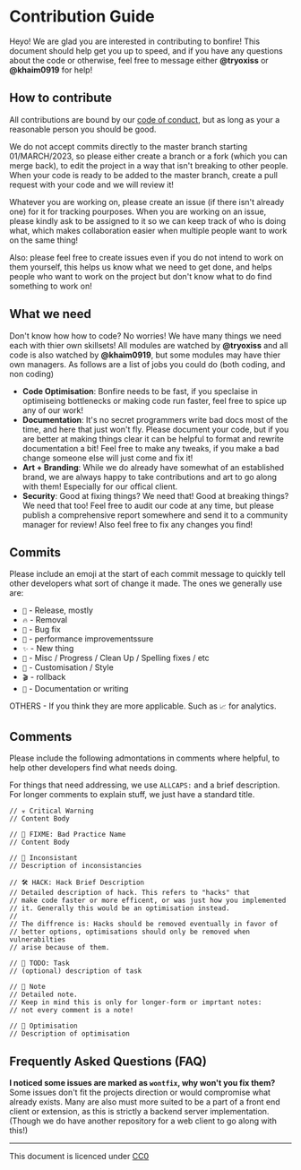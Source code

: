 # Contribution Guide

Heyo! We are glad you are interested in contributing to bonfire! This document should help get you up to speed, and if you have any questions about the code or otherwise, feel free to message either **@tryoxiss** or **@khaim0919** for help!

## How to contribute

All contributions are bound by our [code of conduct](../CODE_OF_CONDUCT.md), but as long as your a reasonable person you should be good. 

We do not accept commits directly to the master branch starting 01/MARCH/2023, so please either create a branch or a fork (which you can merge back), to edit the project in a way that isn't breaking to other people. When your code is ready to be added to the master branch, create a pull request with your code and we will review it!

Whatever you are working on, please create an issue (if there isn't already one) for it for tracking pourposes. When you are working on an issue, please kindly ask to be assigned to it so we can keep track of who is doing what, which makes collaboration easier when multiple people want to work on the same thing!

Also: please feel free to create issues even if you do not intend to work on them yourself, this helps us know what we need to get done, and helps people who want to work on the project but don't know what to do find something to work on!

## What we need

Don't know how how to code? No worries! We have many things we need each with thier own skillsets! All modules are watched by **@tryoxiss** and all code is also watched by **@khaim0919**, but some modules may have thier own managers. As follows are a list of jobs you could do (both coding, and non coding)

- **Code Optimisation**: Bonfire needs to be fast, if you speclaise in optimiseing bottlenecks or making code run faster, feel free to spice up any of our work!
- **Documentation**: It's no secret programmers write bad docs most of the time, and here that just won't fly. Please document your code, but if you are better at making things clear it can be helpful to format and rewrite documentation a bit! Feel free to make any tweaks, if you make a bad change someone else will just come and fix it!
- **Art + Branding**: While we do already have somewhat of an established brand, we are always happy to take contributions and art to go along with them! Especially for our offical client. 
- **Security**: Good at fixing things? We need that! Good at breaking things? We need that too! Feel free to audit our code at any time, but please publish a comprehensive report somewhere and send it to a community manager for review! Also feel free to fix any changes you find!

## Commits

Please include an emoji at the start of each commit message to quickly tell other developers what sort of change it made. The ones we generally use are:
- `🎉` - Release, mostly
- `🔥` - Removal
- `🐛` - Bug fix
- `🚀` - performance improvementssure  
- `✨` - New thing
- `🚧` - Misc / Progress / Clean Up / Spelling fixes / etc
- `🎨` - Customisation / Style
- `🎬` - rollback 
- `📔` - Documentation or writing

OTHERS - If you think they are more applicable.  Such as `📈` for analytics.

## Comments

Please include the following admontations in comments where helpful, to help other developers find what needs doing.

For things that need addressing, we use `ALLCAPS:` and a brief description. For longer comments to explain stuff, we just have a standard title.

```
// ☣️ Critical Warning
// Content Body

// 🚩 FIXME: Bad Practice Name
// Content Body

// 🎲 Inconsistant
// Description of inconsistancies

// 🛠️ HACK: Hack Brief Description
// Detailed description of hack. This refers to "hacks" that
// make code faster or more efficent, or was just how you implemented
// it. Generally this would be an optimisation instead.
//
// The diffrence is: Hacks should be removed eventually in favor of
// better options, optimisations should only be removed when vulnerabilties
// arise because of them.

// 🚧 TODO: Task
// (optional) description of task

// 📔 Note
// Detailed note.
// Keep in mind this is only for longer-form or imprtant notes:
// not every comment is a note!

// 🚀 Optimisation
// Description of optimisation
```

## Frequently Asked Questions (FAQ) 

**I noticed some issues are marked as `wontfix`, why won't you fix them?**
Some issues don't  fit the projects direction or would compromise what already exists. Many are also must more suited to be a part of a front end client or extension, as this is strictly a backend server implementation. (Though we do have another repository for a web client to go along with this!)

---

This document is licenced under [CC0](https://creativecommons.org/publicdomain/zero/1.0/)